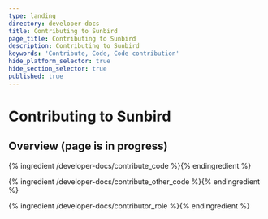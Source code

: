 ```yaml
---
type: landing
directory: developer-docs
title: Contributing to Sunbird
page_title: Contributing to Sunbird
description: Contributing to Sunbird
keywords: 'Contribute, Code, Code contribution'
hide_platform_selector: true
hide_section_selector: true
published: true
---
```


# Contributing to Sunbird

## Overview (page is in progress)

{% ingredient /developer-docs/contribute_code %}{% endingredient %}

{% ingredient /developer-docs/contribute_other_code %}{% endingredient %}

{% ingredient /developer-docs/contributor_role %}{% endingredient %}
